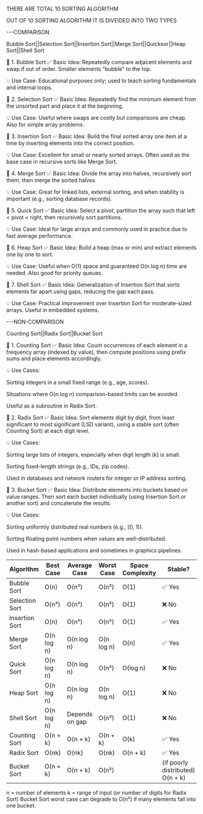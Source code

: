 THERE ARE TOTAL 10 SORTING ALGORITHM

OUT OF 10 SORTING ALGORITHM IT IS DIVEIDED INTO TWO TYPES 

---COMPARISON
    
Bubble Sort||Selection Sort||Insertion Sort||Merge Sort||Quicksor||Heap Sort||Shell Sort
    
🔹 1. Bubble Sort
✅ Basic Idea:
Repeatedly compare adjacent elements and swap if out of order. Smaller elements "bubble" to the top.

💡 Use Case:
Educational purposes only; used to teach sorting fundamentals and internal loops.

🔹 2. Selection Sort
✅ Basic Idea:
Repeatedly find the minimum element from the unsorted part and place it at the beginning.

💡 Use Case:
Useful where swaps are costly but comparisons are cheap. Also for simple array problems.

🔹 3. Insertion Sort
✅ Basic Idea:
Build the final sorted array one item at a time by inserting elements into the correct position.

💡 Use Case:
Excellent for small or nearly sorted arrays. Often used as the base case in recursive sorts like Merge Sort.

🔹 4. Merge Sort
✅ Basic Idea:
Divide the array into halves, recursively sort them, then merge the sorted halves.

💡 Use Case:
Great for linked lists, external sorting, and when stability is important (e.g., sorting database records).

🔹 5. Quick Sort
✅ Basic Idea:
Select a pivot, partition the array such that left < pivot < right, then recursively sort partitions.

💡 Use Case:
Ideal for large arrays and commonly used in practice due to fast average performance.

🔹 6. Heap Sort
✅ Basic Idea:
Build a heap (max or min) and extract elements one by one to sort.

💡 Use Case:
Useful when O(1) space and guaranteed O(n log n) time are needed. Also good for priority queues.

🔹 7. Shell Sort
✅ Basic Idea:
Generalization of Insertion Sort that sorts elements far apart using gaps, reducing the gap each pass.

💡 Use Case:
Practical improvement over Insertion Sort for moderate-sized arrays. Useful in embedded systems.



---NON-COMPARISON
    
Counting Sort||Radix Sort||Bucket Sort
    
🔹 1. Counting Sort
✅ Basic Idea:
Count occurrences of each element in a frequency array (indexed by value), then compute positions using prefix sums and place elements accordingly.

💡 Use Cases:

Sorting integers in a small fixed range (e.g., age, scores).

Situations where O(n log n) comparison-based limits can be avoided.

Useful as a subroutine in Radix Sort.

🔹 2. Radix Sort
✅ Basic Idea:
Sort elements digit by digit, from least significant to most significant (LSD variant), using a stable sort (often Counting Sort) at each digit level.

💡 Use Cases:

Sorting large lists of integers, especially when digit length (k) is small.

Sorting fixed-length strings (e.g., IDs, zip codes).

Used in databases and network routers for integer or IP address sorting.

🔹 3. Bucket Sort
✅ Basic Idea:
Distribute elements into buckets based on value ranges. Then sort each bucket individually (using Insertion Sort or another sort) and concatenate the results.

💡 Use Cases:

Sorting uniformly distributed real numbers (e.g., [0, 1)).

Sorting floating point numbers when values are well-distributed.

Used in hash-based applications and sometimes in graphics pipelines.



| Algorithm          | Best Case     | Average Case   | Worst Case | Space Complexity | Stable? |
| ------------------ | ------------- | -------------- | ---------- | ---------------- | ------- |
| Bubble Sort        | O(n)          | O(n²)          | O(n²)      | O(1)             | ✅ Yes   |
| Selection Sort     | O(n²)         | O(n²)          | O(n²)      | O(1)             | ❌ No    |
| Insertion Sort     | O(n)          | O(n²)          | O(n²)      | O(1)             | ✅ Yes   |
| Merge Sort         | O(n log n)    | O(n log n)     | O(n log n) | O(n)             | ✅ Yes   |
| Quick Sort         | O(n log n)    | O(n log n)     | O(n²)      | O(log n)         | ❌ No    |
| Heap Sort          | O(n log n)    | O(n log n)     | O(n log n) | O(1)             | ❌ No    |
| Shell Sort         | O(n log n)    | Depends on gap | O(n²)      | O(1)             | ❌ No    |
| Counting Sort	     | O(n + k)	     | O(n + k)	      | O(n + k)	 | O(k)	            | ✅ Yes   |
| Radix Sort	       | O(nk)	       | O(nk)	        | O(nk)	     | O(n + k)	        | ✅ Yes   |
| Bucket Sort	       | O(n + k)      | O(n + k)       |	O(n²) |    | (if poorly distributed)	O(n + k) |	✅ Yes (if stable sort is used inside)|

n = number of elements
k = range of input (or number of digits for Radix Sort)
Bucket Sort worst case can degrade to O(n²) if many elements fall into one bucket.

